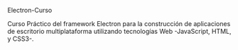 
Electron-Curso

Curso Práctico del framework Electron para la construcción de aplicaciones de escritorio multiplataforma utilizando tecnologías Web -JavaScript, HTML, y CSS3-.

